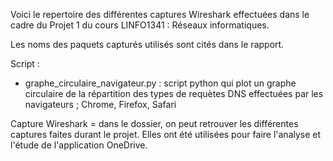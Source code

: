 Voici le repertoire des différentes captures Wireshark effectuées dans le cadre du Projet 1 du cours LINFO1341 : Réseaux informatiques.

Les noms des paquets capturés utilisés sont cités dans le rapport.

Script : 
- graphe_circulaire_navigateur.py : script python qui plot un graphe circulaire de la répartition des types de requètes DNS effectuées par les navigateurs ; Chrome, Firefox, Safari

Capture Wireshark 
= dans le dossier, on peut retrouver les différentes captures faites durant le projet. Elles ont été utilisées pour faire l'analyse et l'étude de l'application OneDrive.
